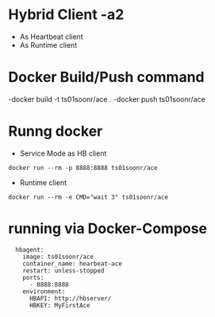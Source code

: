 # Hybrid Client -a2

- As Heartbeat client
- As Runtime client

# Docker Build/Push command

-docker build -t ts01soonr/ace .
-docker push ts01soonr/ace

# Runng docker

- Service Mode as HB client
```
docker run --rm -p 8888:8888 ts01soonr/ace
```
- Runtime client
```
docker run --rm -e CMD="wait 3" ts01soonr/ace
```
# running via Docker-Compose

```
  hbagent:
    image: ts01soonr/ace
    container_name: hearbeat-ace
    restart: unless-stopped
    ports:
      - 8888:8888
    environment:
      HBAPI: http://hbserver/
      HBKEY: MyFirstAce
```